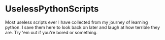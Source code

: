 # UselessPythonScripts
Most useless scripts ever I have collected from my journey of learning python. I save them here to look back on later and laugh at how terrible they are. Try 'em out if you're bored or something. 
